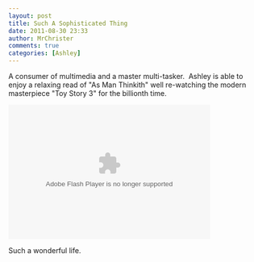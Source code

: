 ```yaml
---
layout: post
title: Such A Sophisticated Thing
date: 2011-08-30 23:33
author: MrChrister
comments: true
categories: [Ashley]
---
```

<p>A consumer of multimedia and a master multi-tasker.  Ashley is able to enjoy a relaxing read of "As Man Thinkith" well re-watching the modern masterpiece "Toy Story 3" for the billionth time.</p>  <p><embed type="application/x-shockwave-flash" src="https://picasaweb.google.com/s/c/bin/slideshow.swf" width="400" height="267" flashvars="host=picasaweb.google.com&amp;hl=en_US&amp;feat=flashalbum&amp;RGB=0x000000&amp;feed=https%3A%2F%2Fpicasaweb.google.com%2Fdata%2Ffeed%2Fapi%2Fuser%2Fwyseguys%2Falbumid%2F5661364234132493073%3Falt%3Drss%26kind%3Dphoto%26authkey%3DGv1sRgCM62y4qSi-Ce7wE%26hl%3Den_US" pluginspage="http://www.macromedia.com/go/getflashplayer" /></p>  <p>Such a wonderful life.</p>

